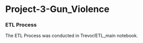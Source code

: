 # Project-3-Gun_Violence
 
### ETL Process

<p>The ETL Process was conducted in Trevor/ETL_main notebook.<p>
